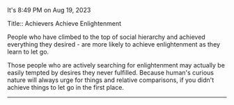 It's 8:49 PM on Aug 19, 2023

Title:: Achievers Achieve Enlightenment 

People who have climbed to the top of social hierarchy and achieved everything they desired - are more likely to achieve enlightenment as they learn to let go. 

Those people who are actively searching for enlightenment may actually be easily tempted by desires they never fulfilled. Because human's curious nature will always urge for things and relative comparisons, if you didn't achieve things to let go in the first place. 

---